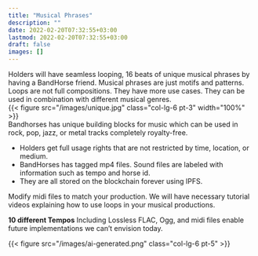```yaml
---
title: "Musical Phrases"
description: ""
date: 2022-02-20T07:32:55+03:00
lastmod: 2022-02-20T07:32:55+03:00
draft: false
images: []
---
```

<div class="row my-5 py-5" >
<div class="col-lg-6">
Holders will have seamless looping, 16 beats of unique musical phrases by having a BandHorse friend.
Musical phrases are just motifs and patterns. Loops are not full compositions. They have more use cases. They can be used in combination with different musical genres.

</div>
{{< figure src="/images/unique.jpg" class="col-lg-6 pt-3" width="100%"  >}}
</div>

<div class="row my-5 py-5" >
<div class="col-lg-6 ">
Bandhorses has unique building blocks for music which can be used in rock, pop, jazz, or metal tracks completely royalty-free.

* Holders get full usage rights that are not restricted by time, location, or medium.
* BandHorses has tagged mp4 files. Sound files are labeled with information such as tempo and horse id.
* They are all stored on the blockchain forever using IPFS.

Modify midi files to match your production. We will have necessary tutorial videos explaining how to use loops in your musical productions.

**10 different Tempos** Including Lossless FLAC, Ogg, and midi files enable future implementations we can’t envision today.
</div>
{{< figure src="/images/ai-generated.png" class="col-lg-6 pt-5"  >}}
</div>
